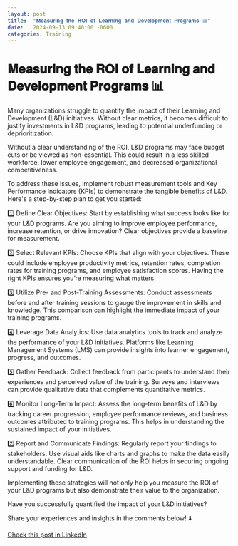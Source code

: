 ```yaml
---
layout: post
title:  "𝐌𝐞𝐚𝐬𝐮𝐫𝐢𝐧𝐠 𝐭𝐡𝐞 𝐑𝐎𝐈 𝐨𝐟 𝐋𝐞𝐚𝐫𝐧𝐢𝐧𝐠 𝐚𝐧𝐝 𝐃𝐞𝐯𝐞𝐥𝐨𝐩𝐦𝐞𝐧𝐭 𝐏𝐫𝐨𝐠𝐫𝐚𝐦𝐬 📊"
date:   2024-09-13 09:40:00 -0600
categories: Training
---
```


# 𝐌𝐞𝐚𝐬𝐮𝐫𝐢𝐧𝐠 𝐭𝐡𝐞 𝐑𝐎𝐈 𝐨𝐟 𝐋𝐞𝐚𝐫𝐧𝐢𝐧𝐠 𝐚𝐧𝐝 𝐃𝐞𝐯𝐞𝐥𝐨𝐩𝐦𝐞𝐧𝐭 𝐏𝐫𝐨𝐠𝐫𝐚𝐦𝐬 📊

Many organizations struggle to quantify the impact of their Learning and Development (L&D) initiatives. Without clear metrics, it becomes difficult to justify investments in L&D programs, leading to potential underfunding or deprioritization.

Without a clear understanding of the ROI, L&D programs may face budget cuts or be viewed as non-essential. This could result in a less skilled workforce, lower employee engagement, and decreased organizational competitiveness.

To address these issues, implement robust measurement tools and Key Performance Indicators (KPIs) to demonstrate the tangible benefits of L&D. Here's a step-by-step plan to get you started:

1️⃣ Define Clear Objectives:
Start by establishing what success looks like for your L&D programs. Are you aiming to improve employee performance, increase retention, or drive innovation? Clear objectives provide a baseline for measurement.

2️⃣ Select Relevant KPIs:
Choose KPIs that align with your objectives. These could include employee productivity metrics, retention rates, completion rates for training programs, and employee satisfaction scores. Having the right KPIs ensures you’re measuring what matters.

3️⃣ Utilize Pre- and Post-Training Assessments:
Conduct assessments before and after training sessions to gauge the improvement in skills and knowledge. This comparison can highlight the immediate impact of your training programs.

4️⃣ Leverage Data Analytics:
Use data analytics tools to track and analyze the performance of your L&D initiatives. Platforms like Learning Management Systems (LMS) can provide insights into learner engagement, progress, and outcomes.

5️⃣ Gather Feedback:
Collect feedback from participants to understand their experiences and perceived value of the training. Surveys and interviews can provide qualitative data that complements quantitative metrics.

6️⃣ Monitor Long-Term Impact:
Assess the long-term benefits of L&D by tracking career progression, employee performance reviews, and business outcomes attributed to training programs. This helps in understanding the sustained impact of your initiatives.

7️⃣ Report and Communicate Findings:
Regularly report your findings to stakeholders. Use visual aids like charts and graphs to make the data easily understandable. Clear communication of the ROI helps in securing ongoing support and funding for L&D.

Implementing these strategies will not only help you measure the ROI of your L&D programs but also demonstrate their value to the organization. 

Have you successfully quantified the impact of your L&D initiatives? 

Share your experiences and insights in the comments below! ⬇️

[Check this post in LinkedIn](https://www.linkedin.com/posts/xmorera_innovation-humanresources-onboarding-activity-7240353551653179392-zv-R?utm_source=share&utm_medium=member_desktop)